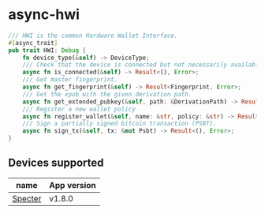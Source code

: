 # async-hwi

```rust
/// HWI is the common Hardware Wallet Interface.
#[async_trait]
pub trait HWI: Debug {
    fn device_type(&self) -> DeviceType;
    /// Check that the device is connected but not necessarily available.
    async fn is_connected(&self) -> Result<(), Error>;
    /// Get master fingerprint.
    async fn get_fingerprint(&self) -> Result<Fingerprint, Error>;
    /// Get the xpub with the given derivation path.
    async fn get_extended_pubkey(&self, path: &DerivationPath) -> Result<ExtendedPubKey, Error>;
    /// Register a new wallet policy
    async fn register_wallet(&self, name: &str, policy: &str) -> Result<Option<Vec<u8>>, Error>;
    /// Sign a partially signed bitcoin transaction (PSBT).
    async fn sign_tx(&self, tx: &mut Psbt) -> Result<(), Error>;
}
```

## Devices supported

| name                                                    | App version |
|---------------------------------------------------------|-------------|
| [Specter](https://github.com/cryptoadvance/specter-diy) | v1.8.0      |

